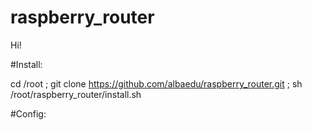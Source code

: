 # raspberry_router

Hi!

#Install:

cd /root ; git clone https://github.com/albaedu/raspberry_router.git ; sh /root/raspberry_router/install.sh

#Config:
